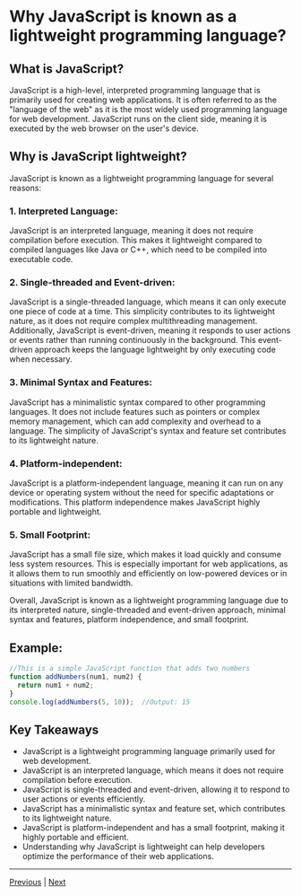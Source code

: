 # Why JavaScript is known as a lightweight programming language?

## What is JavaScript?
JavaScript is a high-level, interpreted programming language that is primarily used for creating web applications. It is often referred to as the "language of the web" as it is the most widely used programming language for web development. JavaScript runs on the client side, meaning it is executed by the web browser on the user's device.

## Why is JavaScript lightweight?
JavaScript is known as a lightweight programming language for several reasons:

### 1. Interpreted Language:
JavaScript is an interpreted language, meaning it does not require compilation before execution. This makes it lightweight compared to compiled languages like Java or C++, which need to be compiled into executable code.

### 2. Single-threaded and Event-driven:
JavaScript is a single-threaded language, which means it can only execute one piece of code at a time. This simplicity contributes to its lightweight nature, as it does not require complex multithreading management. Additionally, JavaScript is event-driven, meaning it responds to user actions or events rather than running continuously in the background. This event-driven approach keeps the language lightweight by only executing code when necessary.

### 3. Minimal Syntax and Features:
JavaScript has a minimalistic syntax compared to other programming languages. It does not include features such as pointers or complex memory management, which can add complexity and overhead to a language. The simplicity of JavaScript's syntax and feature set contributes to its lightweight nature.

### 4. Platform-independent:
JavaScript is a platform-independent language, meaning it can run on any device or operating system without the need for specific adaptations or modifications. This platform independence makes JavaScript highly portable and lightweight.

### 5. Small Footprint:
JavaScript has a small file size, which makes it load quickly and consume less system resources. This is especially important for web applications, as it allows them to run smoothly and efficiently on low-powered devices or in situations with limited bandwidth.

Overall, JavaScript is known as a lightweight programming language due to its interpreted nature, single-threaded and event-driven approach, minimal syntax and features, platform independence, and small footprint.

## Example: 

```javascript
//This is a simple JavaScript function that adds two numbers
function addNumbers(num1, num2) {
  return num1 + num2;
}
console.log(addNumbers(5, 10));  //Output: 15
```

## Key Takeaways
- JavaScript is a lightweight programming language primarily used for web development.
- JavaScript is an interpreted language, which means it does not require compilation before execution.
- JavaScript is single-threaded and event-driven, allowing it to respond to user actions or events efficiently.
- JavaScript has a minimalistic syntax and feature set, which contributes to its lightweight nature.
- JavaScript is platform-independent and has a small footprint, making it highly portable and efficient.
- Understanding why JavaScript is lightweight can help developers optimize the performance of their web applications.

---
[Previous](./what-are-the-limitations-of-javascript.md) | [Next](./compilation-and-interpretation.md)